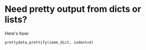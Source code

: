 # Need pretty output from dicts or lists?

Here's how:

    prettydata.prettify(some_dict, indent=4)
